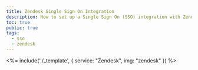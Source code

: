 ```yaml
---
title: Zendesk Single Sign On Integration
description: How to set up a Single Sign On (SSO) integration with Zendesk and Auth0.
toc: true
public: true
tags:
  - sso
  - zendesk
---
```


<%= include('./_template', {
  service: "Zendesk",
  img: "zendesk"
}) %>
